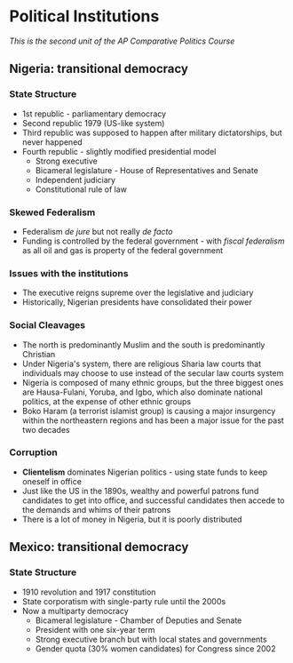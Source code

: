 # Political Institutions

_This is the second unit of the AP Comparative Politics Course_

## Nigeria: transitional democracy

### State Structure

* 1st republic - parliamentary democracy
* Second republic 1979 (US-like system)
* Third republic was supposed to happen after military dictatorships, but never happened
* Fourth republic - slightly modified presidential model
	* Strong executive
	* Bicameral legislature - House of Representatives and Senate
	* Independent judiciary
	* Constitutional rule of law

### Skewed Federalism

* Federalism _de jure_ but not really _de facto_
* Funding is controlled by the federal government - with _fiscal federalism_ as all oil and gas is property of the federal government

### Issues with the institutions

- The executive reigns supreme over the legislative and judiciary
- Historically, Nigerian presidents have consolidated their power

### Social Cleavages

- The north is predominantly Muslim and the south is predominantly Christian
- Under Nigeria's system, there are religious Sharia law courts that individuals may choose to use instead of the secular law courts system
- Nigeria is composed of many ethnic groups, but the three biggest ones are Hausa-Fulani, Yoruba, and Igbo, which also dominate national politics, at the expense of other ethnic groups
- Boko Haram (a terrorist islamist group) is causing a major insurgency within the northeastern regions and has been a major issue for the past two decades

### Corruption

- **Clientelism** dominates Nigerian politics - using state funds to keep oneself in office
- Just like the US in the 1890s, wealthy and powerful patrons fund candidates to get into office, and successful candidates then accede to the demands and whims of their patrons
- There is a lot of money in Nigeria, but it is poorly distributed

## Mexico: transitional democracy

### State Structure

- 1910 revolution and 1917 constitution
- State corporatism with single-party rule until the 2000s
- Now a multiparty democracy
	- Bicameral legislature - Chamber of Deputies and Senate
	- President with one six-year term
	- Strong executive branch but with local states and governments
	- Gender quota (30% women candidates) for Congress since 2002